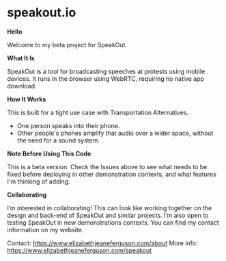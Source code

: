 # speakout.io

**Hello**

Welcome to my beta project for SpeakOut.

**What It Is**

SpeakOut is a tool for broadcasting speeches at protests using mobile devices. It runs in the browser using WebRTC, requiring no native app download.

**How It Works**

This is built for a tight use case with Transportation Alternatives.
* One person speaks into their phone.
* Other people's phones amplify that audio over a wider space, without the need for a sound system.

**Note Before Using This Code**

This is a beta version. Check the Issues above to see what needs to be fixed before deploying in other demonstration contexts, and what features I'm thinking of adding.

**Collaborating**

I’m interested in collaborating! This can look like working together on the design and back-end of SpeakOut and similar projects. I’m also open to testing SpeakOut in new demonstrations contexts. You can find my contact information on my website. 

Contact: https://www.elizabethjeaneferguson.com/about
More info: https://www.elizabethjeaneferguson.com/speakout
